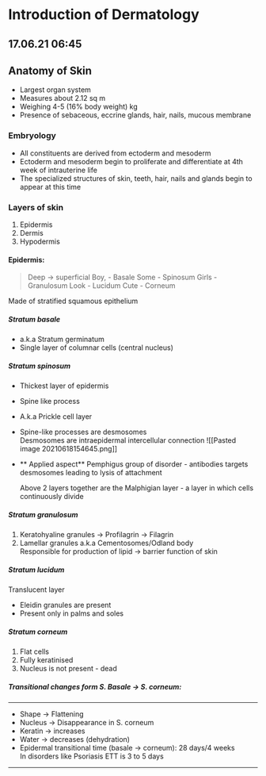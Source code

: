 # Introduction of Dermatology
17.06.21 06:45
-------------------------------------------------------   

## Anatomy of Skin

-   Largest organ system
-   Measures about 2.12 sq m 
-   Weighing 4-5 (16% body weight) kg
-   Presence of sebaceous, eccrine glands, hair, nails, mucous membrane


### Embryology
 
- All constituents are derived from ectoderm and mesoderm
- Ectoderm and mesoderm begin to proliferate and differentiate at 4th week of intrauterine life
- The specialized structures of skin, teeth, hair, nails and glands begin to appear at this time

### Layers of skin

1. Epidermis
2. Dermis
3. Hypodermis

#### Epidermis:

>Deep -> superficial
Boy, - Basale
Some - Spinosum
Girls - Granulosum
Look - Lucidum
Cute - Corneum

Made of stratified squamous epithelium

##### Stratum basale
- a.k.a Stratum germinatum
- Single layer of columnar cells (central nucleus)

##### Stratum spinosum
-   Thickest layer of epidermis
-   Spine like process
-   A.k.a Prickle cell layer
-   Spine-like processes are desmosomes  
    Desmosomes are intraepidermal intercellular connection
![[Pasted image 20210618154645.png]]
-  ** Applied aspect**
Pemphigus group of disorder - antibodies targets desmosomes leading to lysis of attachment

	Above 2 layers together are the Malphigian layer - a layer in which cells continuously divide
	
##### Stratum granulosum

1.  Keratohyaline granules -> Profilagrin -> Filagrin 
2.  Lamellar granules a.k.a Cementosomes/Odland body  
    Responsible for production of lipid -> barrier function of skin
	
##### Stratum lucidum
Translucent layer
-  Eleidin granules are present
- Present only in palms and soles

##### Stratum corneum
1.  Flat cells
2.  Fully keratinised
3.  Nucleus is not present - dead

   

##### Transitional changes form S. Basale -> S. corneum:
----------------------------------------------------

-   Shape -> Flattening
-   Nucleus -> Disappearance in S. corneum
-   Keratin -> increases
-   Water -> decreases (dehydration)
-   Epidermal transitional time (basale -> corneum): 28 days/4 weeks  
    In disorders like Psoriasis ETT is 3 to 5 days
	
-------------

